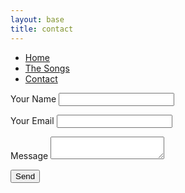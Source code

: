 ```yaml
---
layout: base
title: contact
---
```


<nav>
    <ul class="nav">
      <li><a href="/">Home</a></li>
      <li><a href="/the-songs/">The Songs</a></li>
      <li class="active"><a href="/sheet-music">Contact</a></li>
    </ul>
  </nav>

<div class="form"></div> 
<form name="contact" method="POST" data-netlify="true">
  <p>
    <label>Your Name <input type="text" name="name" /></label>   
  </p>
  <p>
    <label>Your Email <input type="email" name="email" /></label>
  </p>
  <!-- <p>
    <label>Your Role: <select name="role[]" multiple>
      <option value="leader">Leader</option>
      <option value="follower">Follower</option>
    </select></label>
  </p> -->
  <p>
    <label>Message <textarea name="message"></textarea></label>
  </p>
  <p>
    <button class="round-button" type="submit">Send</button>
  </p>
</form>
</div>